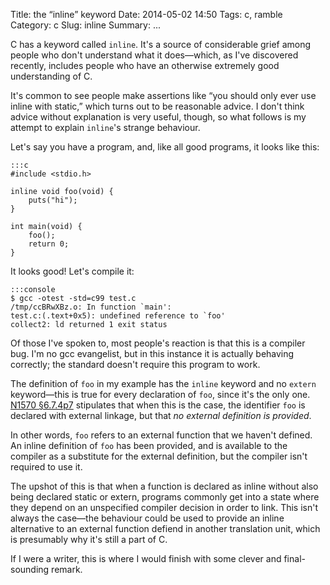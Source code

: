 Title: the “inline” keyword
Date: 2014-05-02 14:50
Tags: c, ramble
Category: c
Slug: inline
Summary: ...

C has a keyword called `inline`. It's a source of considerable grief among
people who don't understand what it does—which, as I've discovered recently,
includes people who have an otherwise extremely good understanding of C.

It's common to see people make assertions like “you should only ever use
inline with static,” which turns out to be reasonable advice. I don't think
advice without explanation is very useful, though, so what follows is my
attempt to explain `inline`'s strange behaviour.

Let's say you have a program, and, like all good programs, it looks like this:

    :::c
    #include <stdio.h>

    inline void foo(void) {
        puts("hi");
    }

    int main(void) {
        foo();
        return 0;
    }

It looks good! Let's compile it:

    :::console
    $ gcc -otest -std=c99 test.c
    /tmp/ccBRwXBz.o: In function `main':
    test.c:(.text+0x5): undefined reference to `foo'
    collect2: ld returned 1 exit status

Of those I've spoken to, most people's reaction is that this is a compiler
bug. I'm no gcc evangelist, but in this instance it is actually behaving
correctly; the standard doesn't require this program to work.

The definition of `foo` in my example has the `inline` keyword and no `extern`
keyword—this is true for every declaration of `foo`, since it's the only one.
[N1570 §6.7.4p7](http://iso-9899.info/n1570.html#6.7.4p7) stipulates that when
this is the case, the identifier `foo` is declared with external linkage, but
that *no external definition is provided*.

In other words, `foo` refers to an external function that we haven't defined.
An inline definition of `foo` has been provided, and is available to the
compiler as a substitute for the external definition, but the compiler isn't
required to use it.

The upshot of this is that when a function is declared as inline without also
being declared static or extern, programs commonly get into a state where they
depend on an unspecified compiler decision in order to link. This isn't always
the case—the behaviour could be used to provide an inline alternative to an
external function defiend in another translation unit, which is presumably why
it's still a part of C.

If I were a writer, this is where I would finish with some clever and
final-sounding remark.

